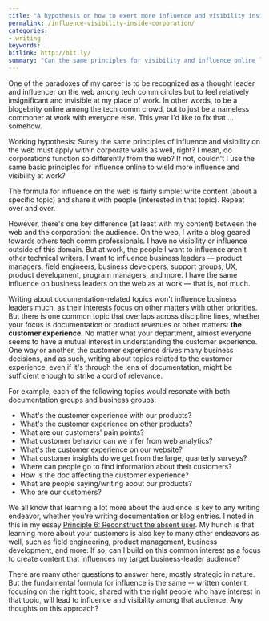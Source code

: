 ```yaml
---
title: "A hypothesis on how to exert more influence and visibility inside the corporation"
permalink: /influence-visibility-inside-corporation/
categories:
- writing
keywords:
bitlink: http://bit.ly/
summary: "Can the same principles for visibility and influence online lead to visibility and influence inside corporate walls?"
---
```


One of the paradoxes of my career is to be recognized as a thought leader and influencer on the web among tech comm circles but to feel relatively insignificant and invisible at my place of work. In other words, to be a blogebrity online among the tech comm crowd, but to just be a nameless commoner at work with everyone else. This year I'd like to fix that ... somehow.

Working hypothesis: Surely the same principles of influence and visibility on the web must apply within corporate walls as well, right? I mean, do corporations function so differently from the web? If not, couldn't I use the same basic principles for influence online to wield more influence and visibility at work?

The formula for influence on the web is fairly simple: write content (about a specific topic) and share it with people (interested in that topic). Repeat over and over.

However, there's one key difference (at least with my content) between the web and the corporation: the audience. On the web, I write a blog geared towards others tech comm professionals. I have no visibility or influence outside of this domain. But at work, the people I want to influence aren't other technical writers. I want to influence business leaders &mdash; product managers, field engineers, business developers, support groups, UX, product development, program managers, and more. I have the same influence on business leaders on the web as at work &mdash; that is, not much.

Writing about documentation-related topics won't influence business leaders much, as their interests focus on other matters with other priorities. But there is one common topic that overlaps across discipline lines, whether your focus is documentation or product revenues or other matters: **the customer experience**. No matter what your department, almost everyone seems to have a mutual interest in understanding the customer experience. One way or another, the customer experience drives many business decisions, and as such, writing about topics related to the customer experience, even if it's through the lens of documentation, might be sufficient enough to strike a cord of relevance.

For example, each of the following topics would resonate with both documentation groups and business groups:

* What's the customer experience with our products?
* What's the customer experience on other products?
* What are our customers' pain points?
* What customer behavior can we infer from web analytics?
* What's the customer experience on our website?
* What customer insights do we get from the large, quarterly surveys?
* Where can people go to find information about their customers?
* How is the doc affecting the customer experience?
* What are people saying/writing about our products?
* Who are our customers?

We all know that learning a lot more about the audience is key to any writing endeavor, whether you're writing documentation or blog entries. I noted in this in my essay [Principle 6: Reconstruct the absent user](https://idratherbewriting.com/simplifying-complexity/reconstructing-the-absent-user.html). My hunch is that learning more about your customers is also key to many other endeavors as well, such as field engineering, product management, business development, and more. If so, can I build on this common interest as a focus to create content that influences my target business-leader audience?

There are many other questions to answer here, mostly strategic in nature. But the fundamental formula for influence is the same -- written content, focusing on the right topic, shared with the right people who have interest in that topic, will lead to influence and visibility among that audience. Any thoughts on this approach?
